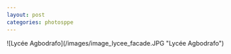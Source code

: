 ```yaml
---
layout: post
categories: photosppe
---
```


<div class="figure" markdown="1">
![Lycée Agbodrafo](/images/image_lycee_facade.JPG "Lycée Agbodrafo")
</div>